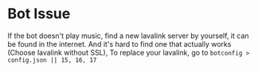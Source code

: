 # Bot Issue

If the bot doesn't play music, find a new lavalink server by yourself, it can be found in the internet. And it's hard to find one that actually works (Choose lavalink without SSL), To replace your lavalink, go to `botconfig > config.json || 15, 16, 17`